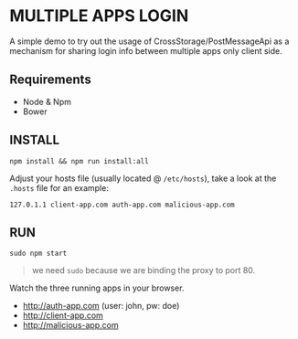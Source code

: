 # MULTIPLE APPS LOGIN

A simple demo to try out the usage of CrossStorage/PostMessageApi 
as a mechanism for sharing login info between multiple apps only client side.

## Requirements

* Node & Npm
* Bower

## INSTALL
  
```npm install && npm run install:all```

Adjust your hosts file (usually located @ ```/etc/hosts```), take a look at the ```.hosts``` file for an example:

```
127.0.1.1 client-app.com auth-app.com malicious-app.com 
``` 

## RUN

```
sudo npm start
```

> we need ```sudo``` because we are binding the proxy to port 80.


Watch the three running apps in your browser.

* http://auth-app.com (user: john, pw: doe)
* http://client-app.com 
* http://malicious-app.com

 
